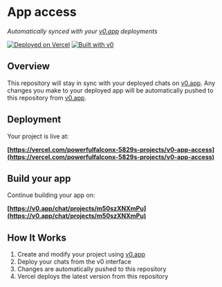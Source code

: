 # App access

*Automatically synced with your [v0.app](https://v0.app) deployments*

[![Deployed on Vercel](https://img.shields.io/badge/Deployed%20on-Vercel-black?style=for-the-badge&logo=vercel)](https://vercel.com/powerfulfalconx-5829s-projects/v0-app-access)
[![Built with v0](https://img.shields.io/badge/Built%20with-v0.app-black?style=for-the-badge)](https://v0.app/chat/projects/m50szXNXmPu)

## Overview

This repository will stay in sync with your deployed chats on [v0.app](https://v0.app).
Any changes you make to your deployed app will be automatically pushed to this repository from [v0.app](https://v0.app).

## Deployment

Your project is live at:

**[https://vercel.com/powerfulfalconx-5829s-projects/v0-app-access](https://vercel.com/powerfulfalconx-5829s-projects/v0-app-access)**

## Build your app

Continue building your app on:

**[https://v0.app/chat/projects/m50szXNXmPu](https://v0.app/chat/projects/m50szXNXmPu)**

## How It Works

1. Create and modify your project using [v0.app](https://v0.app)
2. Deploy your chats from the v0 interface
3. Changes are automatically pushed to this repository
4. Vercel deploys the latest version from this repository
